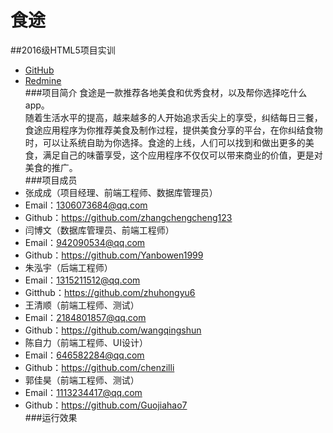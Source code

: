 # 食途
##2016级HTML5项目实训
* [GitHub](https://github.com/wangqingshun/HTML5-Practical "悬停显示")<br> 
* [Redmine](http://10.7.1.5/projects/2016_h5_eating-strategy/ "悬停显示")<br>
###项目简介 
食途是一款推荐各地美食和优秀食材，以及帮你选择吃什么app。<br>
随着生活水平的提高，越来越多的人开始追求舌尖上的享受，纠结每日三餐，食途应用程序为你推荐美食及制作过程，提供美食分享的平台，在你纠结食物时，可以让系统自助为你选择。食途的上线，人们可以找到和做出更多的美食，满足自己的味蕾享受，这个应用程序不仅仅可以带来商业的价值，更是对美食的推广。<br>
###项目成员
* 张成成（项目经理、前端工程师、数据库管理员）<br>
 * Email：1306073684@qq.com<br>  
 * Github：https://github.com/zhangchengcheng123<br>  
* 闫博文（数据库管理员、前端工程师）<br>  
 * Email：942090534@qq.com<br>
 * Github：https://github.com/Yanbowen1999<br>
* 朱泓宇（后端工程师）<br>
 * Email：1315211512@qq.com<br>
 * Gitthub：https://github.com/zhuhongyu6<br>
* 王清顺（前端工程师、测试）<br>
 * Email：2184801857@qq.com<br>
 * Github：https://github.com/wangqingshun<br>
* 陈自力（前端工程师、UI设计）<br>
 * Email：646582284@qq.com<br>
 * Github：https://github.com/chenzilli<br>
* 郭佳昊（前端工程师、测试）<br>
 * Email：1113234417@qq.com<br>
 * Github：https://github.com/Guojiahao7<br>
###运行效果

